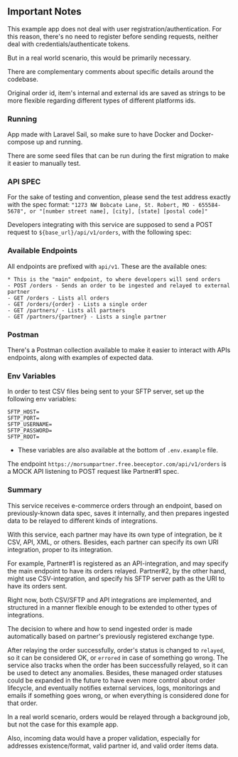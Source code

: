 ## Important Notes
This example app does not deal with user registration/authentication. For this reason, there's no need to register before
sending requests, neither deal with credentials/authenticate tokens.

But in a real world scenario, this would be primarily necessary.

There are complementary comments about specific details around the codebase.

Original order id, item's internal and external ids are saved as strings to be more flexible regarding
different types of different platforms ids.

### Running
App made with Laravel Sail, so make sure to have Docker and Docker-compose up and running.

There are some seed files that can be run during the first migration to make it easier to manually test.

### API SPEC
For the sake of testing and convention, please send the test address exactly with the spec format:
``
"1273 NW Bobcate Lane, St. Robert, MO - 655584-5678", or
"[number street name], [city], [state] [postal code]"
``

Developers integrating with this service are supposed to send a POST request to `${base_url}/api/v1/orders`, with the following spec:

### Available Endpoints
All endpoints are prefixed with `api/v1`. These are the available ones:
    
    * This is the "main" endpoint, to where developers will send orders
    - POST /orders - Sends an order to be ingested and relayed to external partner
    - GET /orders - Lists all orders
    - GET /orders/{order} - Lists a single order
    - GET /partners/ - Lists all partners
    - GET /partners/{partner} - Lists a single partner

### Postman
There's a Postman collection available to make it easier to interact with APIs endpoints,
along with examples of expected data.

### Env Variables
In order to test CSV files being sent to your SFTP server, set up the following env variables:
```
SFTP_HOST=
SFTP_PORT=
SFTP_USERNAME=
SFTP_PASSWORD=
SFTP_ROOT=
```

* These variables are also available at the bottom of `.env.example` file.

The endpoint `https://morsumpartner.free.beeceptor.com/api/v1/orders` is a MOCK API listening to POST request like
Partner#1 spec.

### Summary
This service receives e-commerce orders through an endpoint, based on previously-known data spec,
saves it internally, and then prepares ingested data to be relayed to different kinds of integrations.

With this service, each partner may have its own type of integration, be it CSV, API, XML, or others. Besides, each partner can specify its own URI integration, proper to its integration.

For example, Partner#1 is registered as an API-integration, and may specify the main endpoint to have its orders relayed.
Partner#2, by the other hand, might use CSV-integration, and specify his SFTP server path as the URI to have its orders sent.

Right now, both CSV/SFTP and API integrations are implemented, and structured in a manner flexible enough to be extended
to other types of integrations.

The decision to where and how to send ingested order is made automatically based on partner's previously registered exchange type.

After relaying the order successfully, order's status is changed to `relayed`, so it can be considered OK, or `errored` in case of something go wrong.
The service also tracks when the order has been successfully relayed, so it can be used to detect any anomalies. 
Besides, these managed order statuses could be expanded in the future to have even more control about order lifecycle, 
and eventually notifies external services, logs, monitorings and emails if something goes wrong, or when everything is
considered done for that order.

In a real world scenario, orders would be relayed through a background job, but not the case for this example app.

Also, incoming data would have a proper validation, especially for addresses existence/format, valid partner id, and valid order items data. 
